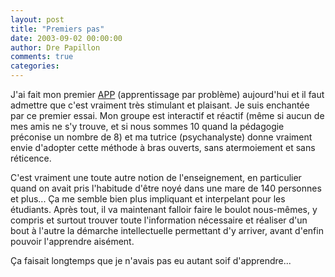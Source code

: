```yaml
---
layout: post
title: "Premiers pas"
date: 2003-09-02 00:00:00
author: Dre Papillon
comments: true
categories: 
---
```



J'ai fait mon premier [APP](http://www.remede.org/spip/article.php3?id_article=290) (apprentissage par problème) aujourd'hui et il faut admettre que c'est vraiment très stimulant et plaisant.  Je suis enchantée par ce premier essai.  Mon groupe est interactif et réactif (même si aucun de mes amis ne s'y trouve, et si nous sommes 10 quand la pédagogie préconise un nombre de 8) et ma tutrice (psychanalyste) donne vraiment envie d'adopter cette méthode à bras ouverts, sans atermoiement et sans réticence.

C'est vraiment une toute autre notion de l'enseignement, en particulier quand on avait pris l'habitude d'être noyé dans une mare de 140 personnes et plus...  Ça me semble bien plus impliquant et interpelant pour les étudiants.  Après tout, il va maintenant falloir faire le boulot nous-mêmes, y compris et surtout trouver toute l'information nécessaire et réaliser d'un bout à l'autre la démarche intellectuelle permettant d'y arriver, avant d'enfin pouvoir l'apprendre aisément.

Ça faisait longtemps que je n'avais pas eu autant soif d'apprendre...
